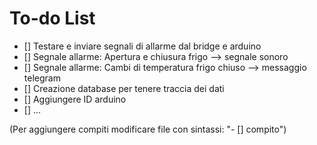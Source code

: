 # To-do List 
- [] Testare e inviare segnali di allarme dal bridge e arduino
- [] Segnale allarme: Apertura e chiusura frigo --> segnale sonoro
- [] Segnale allarme: Cambi di temperatura frigo chiuso --> messaggio telegram
- [] Creazione database per tenere traccia dei dati
- [] Aggiungere ID arduino
- [] ...



(Per aggiungere compiti modificare file con sintassi: "- [] compito") 
